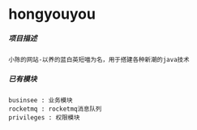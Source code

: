 # hongyouyou
##### 项目描述
```
小陈的网站-以养的蓝白英短喵为名，用于搭建各种新潮的java技术
```
##### 已有模块
```
businsee : 业务模块
rocketmq : rocketmq消息队列
privileges : 权限模块
```